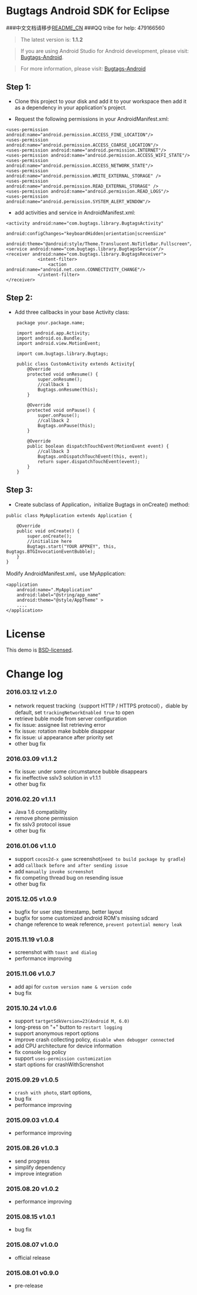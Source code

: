 Bugtags Android SDK for Eclipse
===================
###中文文档请移步[README_CN](README_CN.md)
###QQ tribe for help: 479166560

> The latest version is: **1.1.2**

> If you are using Android Studio for Android development, please visit: [Bugtags-Android].

> For more information, please visit: [Bugtags-Android]

## Step 1:
* Clone this project to your disk and add it to your workspace then add it as a dependency in your application's project.

* Request the following permissions in your AndroidManifest.xml:

```
<uses-permission android:name="android.permission.ACCESS_FINE_LOCATION"/>
<uses-permission android:name="android.permission.ACCESS_COARSE_LOCATION"/>
<uses-permission android:name="android.permission.INTERNET"/>
<uses-permission android:name="android.permission.ACCESS_WIFI_STATE"/>
<uses-permission android:name="android.permission.ACCESS_NETWORK_STATE"/>
<uses-permission android:name="android.permission.WRITE_EXTERNAL_STORAGE" />
<uses-permission android:name="android.permission.READ_EXTERNAL_STORAGE" />
<uses-permission android:name="android.permission.READ_LOGS"/>
<uses-permission android:name="android.permission.SYSTEM_ALERT_WINDOW"/>
```
* add activities and service in AndroidManifest.xml:

```
<activity android:name="com.bugtags.library.BugtagsActivity"
            android:configChanges="keyboardHidden|orientation|screenSize"
            android:theme="@android:style/Theme.Translucent.NoTitleBar.Fullscreen"/>
<service android:name="com.bugtags.library.BugtagsService"/>
<receiver android:name="com.bugtags.library.BugtagsReceiver">
            <intent-filter>
                <action android:name="android.net.conn.CONNECTIVITY_CHANGE"/>
            </intent-filter>
</receiver>
```

## Step 2:
* Add three callbacks in your base Activity class:

```
    package your.package.name;

    import android.app.Activity;
    import android.os.Bundle;
    import android.view.MotionEvent;

    import com.bugtags.library.Bugtags;

    public class CustomActivity extends Activity{
        @Override
        protected void onResume() {
            super.onResume();
            //callback 1
            Bugtags.onResume(this);
        }

        @Override
        protected void onPause() {
            super.onPause();
            //callback 2
            Bugtags.onPause(this);
        }

        @Override
        public boolean dispatchTouchEvent(MotionEvent event) {
            //callback 3
            Bugtags.onDispatchTouchEvent(this, event);
            return super.dispatchTouchEvent(event);
        }
    }
```

## Step 3:
* Create subclass of Application，initialize Bugtags in onCreate() method:

```
public class MyApplication extends Application {

    @Override
    public void onCreate() {
        super.onCreate();
        //initialize here
        Bugtags.start("YOUR APPKEY", this, Bugtags.BTGInvocationEventBubble);
    }
}
```
Modify AndroidManifest.xml，use MyApplication:

```
<application
    android:name=".MyApplication"
    android:label="@string/app_name"
    android:theme="@style/AppTheme" >
    ....
</application>
```

# License
This demo is [BSD-licensed](LICENSE).


# Change log
### 2016.03.12 v1.2.0
- network request tracking（support HTTP / HTTPS protocol），diable by default, set `trackingNetworkEnabled true` to open
- retrieve buble mode from server configuration
- fix issue: assignee list retrieving error
- fix issue: rotation make bubble disappear
- fix issue: ui appearance after priority set
- other bug fix

### 2016.03.09 v1.1.2
- fix issue: under some circumstance bubble disappears 
- fix ineffective sslv3 solution in v1.1.1
- other bug fix

### 2016.02.20 v1.1.1

- Java 1.6 compatibility
- remove phone permission
- fix sslv3 protocol issue
- other bug fix

### 2016.01.06 v1.1.0

- support `cocos2d-x game` screenshot(`need to build package by gradle`)
- add `callback before and after sending issue`
- add `manually invoke screenshot`
- fix competing thread bug on resending issue
- other bug fix

### 2015.12.05 v1.0.9

- bugfix for user step timestamp, better layout
- bugfix for some customized android ROM's missing sdcard
- change reference to weak reference, `prevent potential memory leak`

### 2015.11.19 v1.0.8

- screenshot with `toast and dialog`
- performance improving

### 2015.11.06 v1.0.7

- add api for `custom version name & version code`
- bug fix

### 2015.10.24 v1.0.6

- support `tartgetSdkVersion=23(Android M, 6.0)`
- long-press on "+" button to `restart logging`
- support anonymous report options
- improve crash collecting policy, `disable when debugger connected`
- add CPU architecture for device information
- fix console log policy
- support `uses-permission customization`
- start options for crashWithScrenshot

### 2015.09.29 v1.0.5

- `crash with photo`, start options,
- bug fix
- performance improving

### 2015.09.03 v1.0.4

- performance improving

### 2015.08.26 v1.0.3

- send progress
- simplify dependency
- improve integration

### 2015.08.20 v1.0.2

- performance improving

### 2015.08.15 v1.0.1

- bug fix

### 2015.08.07 v1.0.0

- official release

### 2015.08.01 v0.9.0

- pre-release

[Bugtags-Android]:https://github.com/bugtags/Bugtags-Android

